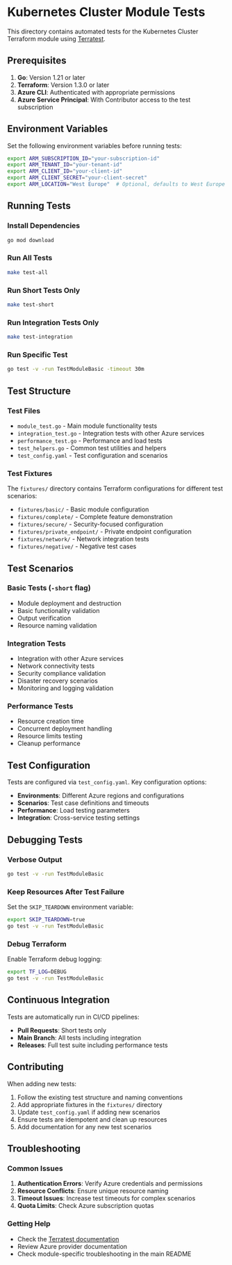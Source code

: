 # Kubernetes Cluster Module Tests

This directory contains automated tests for the Kubernetes Cluster Terraform module using [Terratest](https://terratest.gruntwork.io/).

## Prerequisites

1. **Go**: Version 1.21 or later
2. **Terraform**: Version 1.3.0 or later
3. **Azure CLI**: Authenticated with appropriate permissions
4. **Azure Service Principal**: With Contributor access to the test subscription

## Environment Variables

Set the following environment variables before running tests:

```bash
export ARM_SUBSCRIPTION_ID="your-subscription-id"
export ARM_TENANT_ID="your-tenant-id"
export ARM_CLIENT_ID="your-client-id"
export ARM_CLIENT_SECRET="your-client-secret"
export ARM_LOCATION="West Europe"  # Optional, defaults to West Europe
```

## Running Tests

### Install Dependencies

```bash
go mod download
```

### Run All Tests

```bash
make test-all
```

### Run Short Tests Only

```bash
make test-short
```

### Run Integration Tests Only

```bash
make test-integration
```

### Run Specific Test

```bash
go test -v -run TestModuleBasic -timeout 30m
```

## Test Structure

### Test Files

- `module_test.go` - Main module functionality tests
- `integration_test.go` - Integration tests with other Azure services
- `performance_test.go` - Performance and load tests
- `test_helpers.go` - Common test utilities and helpers
- `test_config.yaml` - Test configuration and scenarios

### Test Fixtures

The `fixtures/` directory contains Terraform configurations for different test scenarios:

- `fixtures/basic/` - Basic module configuration
- `fixtures/complete/` - Complete feature demonstration
- `fixtures/secure/` - Security-focused configuration
- `fixtures/private_endpoint/` - Private endpoint configuration
- `fixtures/network/` - Network integration tests
- `fixtures/negative/` - Negative test cases

## Test Scenarios

### Basic Tests (`-short` flag)

- Module deployment and destruction
- Basic functionality validation
- Output verification
- Resource naming validation

### Integration Tests

- Integration with other Azure services
- Network connectivity tests
- Security compliance validation
- Disaster recovery scenarios
- Monitoring and logging validation

### Performance Tests

- Resource creation time
- Concurrent deployment handling
- Resource limits testing
- Cleanup performance

## Test Configuration

Tests are configured via `test_config.yaml`. Key configuration options:

- **Environments**: Different Azure regions and configurations
- **Scenarios**: Test case definitions and timeouts
- **Performance**: Load testing parameters
- **Integration**: Cross-service testing settings

## Debugging Tests

### Verbose Output

```bash
go test -v -run TestModuleBasic
```

### Keep Resources After Test Failure

Set the `SKIP_TEARDOWN` environment variable:

```bash
export SKIP_TEARDOWN=true
go test -v -run TestModuleBasic
```

### Debug Terraform

Enable Terraform debug logging:

```bash
export TF_LOG=DEBUG
go test -v -run TestModuleBasic
```

## Continuous Integration

Tests are automatically run in CI/CD pipelines:

- **Pull Requests**: Short tests only
- **Main Branch**: All tests including integration
- **Releases**: Full test suite including performance tests

## Contributing

When adding new tests:

1. Follow the existing test structure and naming conventions
2. Add appropriate fixtures in the `fixtures/` directory
3. Update `test_config.yaml` if adding new scenarios
4. Ensure tests are idempotent and clean up resources
5. Add documentation for any new test scenarios

## Troubleshooting

### Common Issues

1. **Authentication Errors**: Verify Azure credentials and permissions
2. **Resource Conflicts**: Ensure unique resource naming
3. **Timeout Issues**: Increase test timeouts for complex scenarios
4. **Quota Limits**: Check Azure subscription quotas

### Getting Help

- Check the [Terratest documentation](https://terratest.gruntwork.io/)
- Review Azure provider documentation
- Check module-specific troubleshooting in the main README